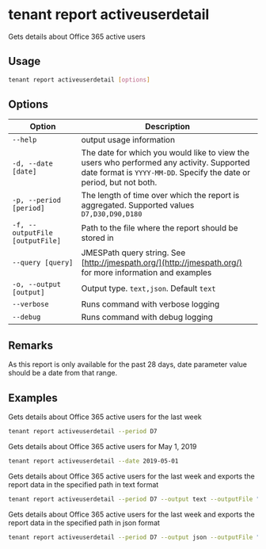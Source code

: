 # tenant report activeuserdetail

Gets details about Office 365 active users

## Usage

```sh
tenant report activeuserdetail [options]
```

## Options

Option|Description
------|-----------
`--help`|output usage information
`-d, --date [date]`|The date for which you would like to view the users who performed any activity. Supported date format is `YYYY-MM-DD`. Specify the date or period, but not both.
`-p, --period [period]`|The length of time over which the report is aggregated. Supported values `D7,D30,D90,D180`
`-f, --outputFile [outputFile]`|Path to the file where the report should be stored in
`--query [query]`|JMESPath query string. See [http://jmespath.org/](http://jmespath.org/) for more information and examples
`-o, --output [output]`|Output type. `text,json`. Default `text`
`--verbose`|Runs command with verbose logging
`--debug`|Runs command with debug logging

## Remarks

As this report is only available for the past 28 days, date parameter value should be a date from that range.

## Examples

Gets details about Office 365 active users for the last week

```sh
tenant report activeuserdetail --period D7
```

Gets details about Office 365 active users for May 1, 2019

```sh
tenant report activeuserdetail --date 2019-05-01
```

Gets details about Office 365 active users for the last week and exports the report data in the specified path in text format

```sh
tenant report activeuserdetail --period D7 --output text --outputFile "activeuserdetail.txt"
```

Gets details about Office 365 active users for the last week and exports the report data in the specified path in json format

```sh
tenant report activeuserdetail --period D7 --output json --outputFile "activeuserdetail.json"
```
